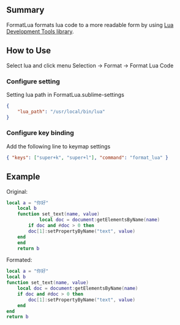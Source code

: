 ## Summary

FormatLua formats lua code to a more readable form by using [Lua Development Tools library](https://github.com/eclipse/koneki.ldt/tree/master/libraries).


## How to Use

Select lua and click menu Selection -> Format -> Format Lua Code

### Configure setting
Setting lua path in FormatLua.sublime-settings

```json
{
    "lua_path": "/usr/local/bin/lua"
}
```
### Configure key binding

Add the following line to keymap settings

```json
{ "keys": ["super+k", "super+l"], "command": "format_lua" }
```

## Example

Original:

```lua
local a = "你好"
    local b
    function set_text(name, value)
            local doc = document:getElementsByName(name)
        if doc and #doc > 0 then
        doc[1]:setPropertyByName("text", value)
    end
    end
    return b
```
Formated:

```lua
local a = "你好"
local b
function set_text(name, value)
    local doc = document:getElementsByName(name)
    if doc and #doc > 0 then
        doc[1]:setPropertyByName("text", value)
    end
end
return b
```
